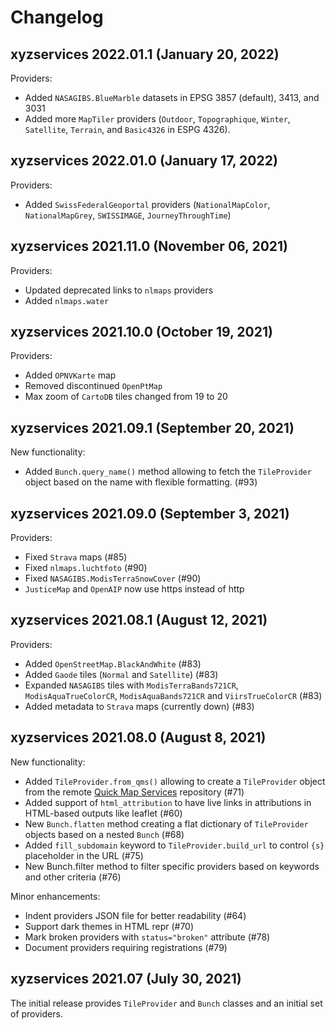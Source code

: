 Changelog
=========

xyzservices 2022.01.1 (January 20, 2022)
----------------------------------------

Providers:

- Added ``NASAGIBS.BlueMarble`` datasets in EPSG 3857 (default), 3413, and 3031
- Added more ``MapTiler`` providers (``Outdoor``, ``Topographique``, ``Winter``, ``Satellite``, ``Terrain``, and ``Basic4326`` in ESPG 4326).


xyzservices 2022.01.0 (January 17, 2022)
----------------------------------------

Providers:

- Added ``SwissFederalGeoportal`` providers (``NationalMapColor``, ``NationalMapGrey``, ``SWISSIMAGE``, ``JourneyThroughTime``)


xyzservices 2021.11.0 (November 06, 2021)
----------------------------------------

Providers:

- Updated deprecated links to ``nlmaps`` providers
- Added ``nlmaps.water``


xyzservices 2021.10.0 (October 19, 2021)
----------------------------------------

Providers:

- Added ``OPNVKarte`` map
- Removed discontinued ``OpenPtMap``
- Max zoom of ``CartoDB`` tiles changed from 19 to 20


xyzservices 2021.09.1 (September 20, 2021)
------------------------------------------

New functionality:

- Added ``Bunch.query_name()`` method allowing to fetch the ``TileProvider`` object based on the name with flexible formatting. (#93)


xyzservices 2021.09.0 (September 3, 2021)
-----------------------------------------

Providers:

- Fixed ``Strava`` maps (#85)
- Fixed ``nlmaps.luchtfoto`` (#90)
- Fixed ``NASAGIBS.ModisTerraSnowCover`` (#90)
- ``JusticeMap`` and ``OpenAIP`` now use https instead of http


xyzservices 2021.08.1 (August 12, 2021)
---------------------------------------

Providers:

- Added ``OpenStreetMap.BlackAndWhite`` (#83)
- Added ``Gaode`` tiles (``Normal`` and ``Satellite``) (#83)
- Expanded ``NASAGIBS`` tiles with ``ModisTerraBands721CR``, ``ModisAquaTrueColorCR``, ``ModisAquaBands721CR`` and ``ViirsTrueColorCR`` (#83)
- Added metadata to ``Strava`` maps (currently down) (#83)


xyzservices 2021.08.0 (August 8, 2021)
--------------------------------------

New functionality:

- Added ``TileProvider.from_qms()`` allowing to create a ``TileProvider`` object from the remote [Quick Map Services](https://qms.nextgis.com/about) repository (#71)
- Added support of ``html_attribution`` to have live links in attributions in HTML-based outputs like leaflet (#60)
- New ``Bunch.flatten`` method creating a flat dictionary of ``TileProvider`` objects based on a nested ``Bunch`` (#68)
- Added ``fill_subdomain`` keyword to ``TileProvider.build_url`` to control ``{s}`` placeholder in the URL (#75)
- New Bunch.filter method to filter specific providers based on keywords and other criteria (#76)

Minor enhancements:

- Indent providers JSON file for better readability (#64)
- Support dark themes in HTML repr (#70)
- Mark broken providers with ``status="broken"`` attribute (#78)
- Document providers requiring registrations (#79)


xyzservices 2021.07 (July 30, 2021)
-----------------------------------

The initial release provides ``TileProvider`` and ``Bunch`` classes and an initial set of providers.
